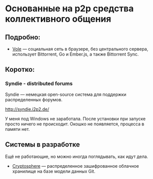 # Основанные на p2p средства коллективного общения

## Подробно:

* [Vole](vole/) — социальная сеть в браузере, без центрального сервера, использует Bittorrent, Go и Ember.js, а также Bittorrent Sync.

## Коротко:

### Syndie - distributed forums

Syndie — немецкая open-source система для поддержки распределенных форумов.

http://syndie.i2p2.de/

У меня под Windows не заработала. После установки при запуске просто 
ничего не происходит. Окошко не появляется, процесса в памяти нет.

## Системы в разработке

Ещё не работающие, но можно иногда поглядывать, как идут дела.

* [Cryptosphere](https://github.com/cryptosphere/cryptosphere) — распределенное зашифрованное облачное хранилище на базе модели данных Git.


